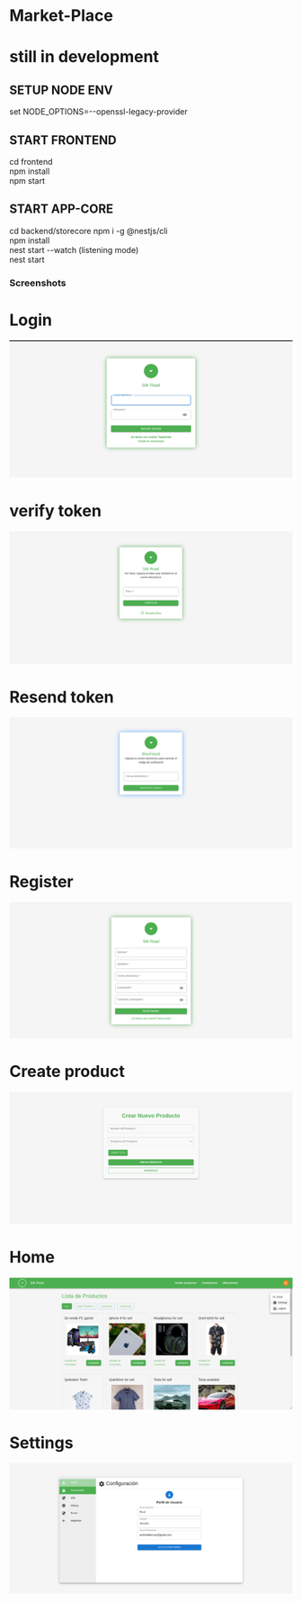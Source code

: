 # Market-Place


# still in development


## SETUP NODE ENV 
set NODE_OPTIONS=--openssl-legacy-provider

## START FRONTEND
cd frontend  
npm install  
npm start  

## START APP-CORE
cd backend/storecore
npm i -g @nestjs/cli  
npm install  
nest start --watch (listening mode)  
nest start  



### Screenshots
# Login
![Login](frontend/src/assets/screenshots/login.png)

# verify token
![verifytoken](frontend/src/assets/screenshots/verifytoken.png)

# Resend token
![Resend token](frontend/src/assets/screenshots/resentoken.png)

# Register
![Register](frontend/src/assets/screenshots/register.png)

# Create product
![Create](frontend/src/assets/screenshots/create.png)

 # Home
![Home](frontend/src/assets/screenshots/home.png)

# Settings
![Settings](frontend/src/assets/screenshots/settings.png)





